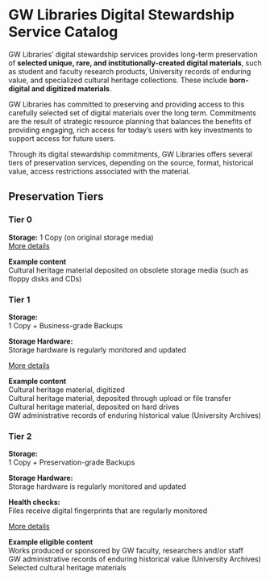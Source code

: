 # GW Libraries Digital Stewardship Service Catalog

GW Libraries’ digital stewardship services provides long-term preservation of **selected unique, rare, and institutionally-created digital materials**, such as student and faculty research products, University records of enduring value, and specialized cultural heritage collections. These include **born-digital and digitized materials**.

GW Libraries has committed to preserving and providing access to this carefully selected set of digital materials over the long term. Commitments are the result of strategic resource planning that balances the benefits of providing engaging, rich access for today’s users with key investments to support access for future users.

Through its digital stewardship commitments, GW Libraries offers several tiers of preservation services, depending on the source, format, historical value, access restrictions associated with the material.



<h2><span class="centered">Preservation Tiers</span></h2>

<h3><span class="centered">Tier 0</span></h3>

<span class="centered"><strong>Storage:</strong></span>
1 Copy (on original storage media)  
[More details](#)

**Example content**  
Cultural heritage material deposited on obsolete storage media (such as floppy disks and CDs)

### Tier 1

**Storage:**  
1 Copy + Business-grade Backups

**Storage Hardware:**  
Storage hardware is regularly monitored and updated

[More details](#)

**Example content**  
Cultural heritage material, digitized  
Cultural heritage material, deposited through upload or file transfer  
Cultural heritage material, deposited on hard drives  
GW administrative records of enduring historical value (University Archives)  

### Tier 2

**Storage:**  
1 Copy + Preservation-grade Backups

**Storage Hardware:**  
Storage hardware is regularly monitored and updated

**Health checks:**  
Files receive digital fingerprints that are regularly monitored

[More details](#)

**Example eligible content**  
Works produced or sponsored by GW faculty, researchers and/or staff  
GW administrative records of enduring historical value (University Archives)  
Selected cultural heritage materials

